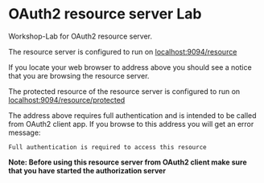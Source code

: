 # OAuth2 resource server Lab
Workshop-Lab for OAuth2 resource server.

The resource server is configured to run on
[localhost:9094/resource](http://localhost:9094/resource)

If you locate your web browser to address above you should see a notice that you are browsing the resource server.

The protected resource of the resource server is configured to run on
[localhost:9094/resource/protected](http://localhost:9094/resource/protected)

The address above requires full authentication and is intended to be called from OAuth2 client app.
If you browse to this address you will get an error message:

``
Full authentication is required to access this resource
``

__Note: Before using this resource server from OAuth2 client make sure that you have started the authorization server__


